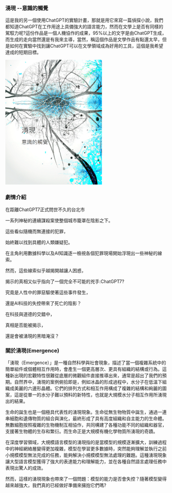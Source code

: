 ### 湧現 --意識的觸覺
這是我的另一個使用ChatGPT的實驗計畫，那就是用它來寫一篇偵探小說，我們都知道ChatGPT在工作用途上具備強大的語言能力，然而在文學上是否有同樣的駕馭力呢?這份作品是一個人機協作的成果，95%以上的文字是由ChatGPT生成，而生成的走向當然還是有我來主導，當然，稱這個作品是文學作品有點還太早，但是如何在實驗中找到讓ChatGPT可以在文學領域成為好用的工具，這個是我希望達成的短期目標。

<img decoding="async" src="images/cover.png" width="60%">


### 劇情介紹

在距離ChatGPT7正式問世不久的台北市  

一系列神秘的連續謀殺案使整個城市籠罩在陰影之下。

這些看似隨機而無連接的犯罪，

始終難以找到具體的人類嫌疑犯。

在主角利用數據科學以及AI知識逐一檢視各個犯罪現場開始浮現出一些神秘的線索。

然而，這些線索似乎越揭開越讓人困惑，

揭示的真相又似乎指向了一個完全不可能的兇手:ChatGPT7?

究竟是人性中的罪惡驅使著這些事件發生，

還是AI科技的失控帶來了死亡的陰影？

在科技與道德的交錯中，

真相是否能被揭示，

還是會被湧現的黑暗淹沒？ 

### 關於湧現(Emergence)
「湧現（Emergence）」是一種自然科學與社會現象，描述了當一個複雜系統中的簡單組件或個體相互作用時，會產生一個更高層次、更具有組織的結構或行為。這種新出現的宏觀特性很難從底層的微觀組件直接推導出來，通常是超出了我們的預期。自然界中，湧現的案例俯拾即是，例如冰晶的形成過程中，水分子在低溫下組織成美麗的六邊形晶體。它們的排列方式和相互作用構成了複雜的結構和絢麗的圖案，這是從單一的水分子難以預料的新特性，也就是大規模水分子相互作用所湧現出的結果。

生命的誕生也是一個極具代表性的湧現現象。生命從無生物物質中誕生，通過一連串細胞和遺傳物質的組合與演化，最終形成了具有高度組織和自主能力的生命體。無數細胞按照複雜的生物機制互相協作，共同構建了各種功能不同的組織和器官，支援著生物體的生存和繁衍。而生命正是大規模有機化學物質所湧現的奇蹟。

在深度學習領域，大規模語言模型的湧現指的是當模型的規模逐漸擴大，訓練過程中的神經網絡層變得更加複雜，模型在學習更多數據時，突然能夠理解並執行之前小規模模型無法完成的任務，能夠解決小規模模型無法處理的難題。這種湧現現象讓大型語言模型獲得了強大的表達能力和理解能力，並在各種自然語言處理任務中表現出驚人的成效。

然而，這樣的湧現現象也帶來了一個問題：模型的能力是否會失控？隨著模型變得越來越強大，我們真的已經做好準備來擁抱它們嗎?
